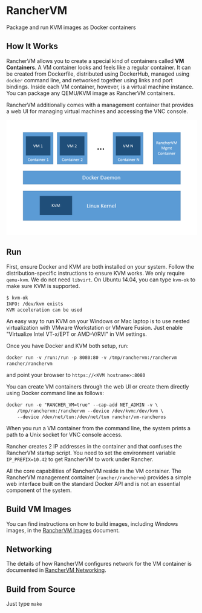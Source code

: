 # RancherVM

Package and run KVM images as Docker containers


## How It Works

RancherVM allows you to create a special kind of containers called 
**VM Containers**.  A VM container looks and feels like a regular 
container. It can be created from Dockerfile,
distributed using DockerHub, managed using `docker` command line,
and networked together using links and port bindings. 
Inside each VM container, however, is a virtual machine instance. You can
package any QEMU/KVM image as RancherVM containers.

RancherVM additionally comes with a management container that provides a web
UI for managing virtual machines and accessing the VNC console.

![How it works](docs/ranchervm.png "How it works")



## Run

First, ensure Docker and KVM are both installed on your system. Follow the
distribution-specific instructions to ensure KVM works. We only require
`qemu-kvm`. We do not need `libvirt`. On Ubuntu 14.04, you
can type `kvm-ok` to make sure KVM is supported.

    $ kvm-ok
    INFO: /dev/kvm exists
    KVM acceleration can be used

An easy way to run KVM on your Windows or Mac laptop is to use nested
virtualization with VMware Workstation or VMware Fusion. Just enable
"Virtualize Intel VT-x/EPT or AMD-V/RVI" in VM settings.

Once you have Docker and KVM both setup, run:

    docker run -v /run:/run -p 8080:80 -v /tmp/ranchervm:/ranchervm rancher/ranchervm

and point your browser to `https://<KVM hostname>:8080`

You can create VM containers through the web UI or create them directly
using Docker command line as follows:

    docker run -e "RANCHER_VM=true" --cap-add NET_ADMIN -v \
        /tmp/ranchervm:/ranchervm --device /dev/kvm:/dev/kvm \
        --device /dev/net/tun:/dev/net/tun rancher/vm-rancheros

When you run a VM container from the command line, the system prints a
path to a Unix socket for VNC console access.

Rancher creates 2 IP addresses in the container and that confuses the
RancherVM startup script.
You need to set the environment variable `IP_PREFIX=10.42` to get
RancherVM to work under Rancher.

All the core capabilities of RancherVM reside in the VM container.
The RancherVM management container (`rancher/ranchervm`) provides a 
simple web interface built on
the standard Docker API and is not an essential component of the
system.

## Build VM Images

You can find instructions on how to build images, including Windows 
images, in the [RancherVM Images](docs/images.md) document.

## Networking

The details of how RancherVM configures network for the VM container
is documented in [RancherVM Networking](docs/networking.md).

## Build from Source

Just type `make`

